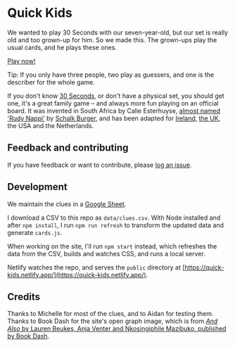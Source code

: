 # Quick Kids

We wanted to play 30 Seconds with our seven-year-old, but our set is really old and too grown-up for him. So we made this. The grown-ups play the usual cards, and he plays these ones.

[Play now!](https://quick-kids.netlify.app/)

Tip: If you only have three people, two play as guessers, and one is the describer for the whole game.

If you don't know [30 Seconds](https://en.wikipedia.org/wiki/30_Seconds_%28game%29), or don't have a physical set, you should get one, it's a great family game – and always more fun playing on an official board. It was invented in South Africa by Calie Esterhuyse, [almost named 'Rudy Nappi'](https://boereworsexpress.blogspot.com/2012/07/30-seconds-south-african-game.html?m=1) by [Schalk Burger](https://en.wikipedia.org/wiki/Schalk_Burger), and has been adapted for [Ireland](http://www.30seconds.ie/), [the UK](https://www.amazon.com/SmartGames-Seconds-Multi-Player-Board-Game/dp/B07YLZCHZZ/), the USA and the Netherlands.

## Feedback and contributing

If you have feedback or want to contribute, please [log an issue](https://github.com/arthurattwell/quick-kids/issues/new).

## Development

We maintain the clues in a [Google Sheet](https://docs.google.com/spreadsheets/d/1dDswbV5O-VVTHNIRhtP-fa-pZOlWYPqMVDMmPtua_EM/edit?usp=sharing).

I download a CSV to this repo as `data/clues.csv`. With Node installed and after `npm install`, I run `npm run refresh` to transform the updated data and generate `cards.js`.

When working on the site, I'll run `npm start` instead, which refreshes the data from the CSV, builds and watches CSS, and runs a local server.

Netlify watches the repo, and serves the `public` directory at [https://quick-kids.netlify.app/](https://quick-kids.netlify.app/).

## Credits

Thanks to Michelle for most of the clues, and to Aidan for testing them. Thanks to Book Dash for the site's open graph image, which is from [*And Also* by Lauren Beukes, Anja Venter and Nkosingiphile Mazibuko, published by Book Dash](https://bookdash.org/books/also-anja-venter-nkosingiphile-mazibuko-lauren-beukes/).
